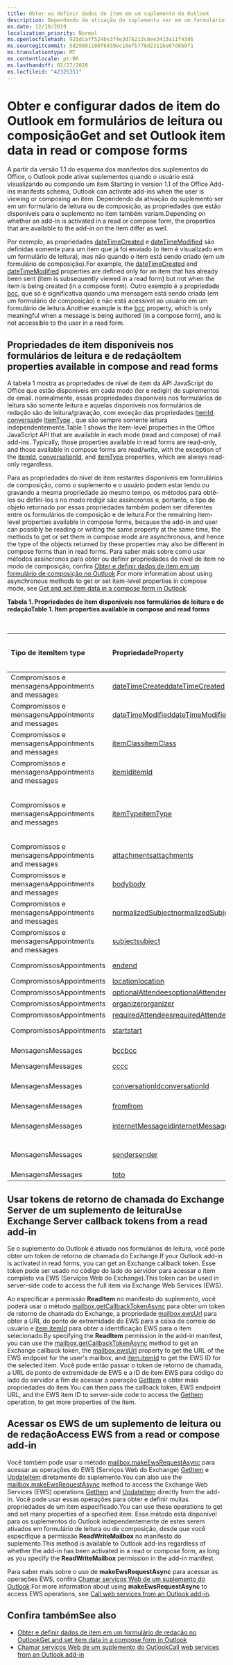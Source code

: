 ```yaml
---
title: Obter ou definir dados de item em um suplemento do Outlook
description: Dependendo da ativação do suplemento ser em um formulário de leitura ou de composição, as propriedades que estão disponíveis para o suplemento no item variam.
ms.date: 12/10/2019
localization_priority: Normal
ms.openlocfilehash: 925dcaff524be3f4e3d76213c0ee3413a11f43d6
ms.sourcegitcommit: 5d29801180f6939ec10efb778d2311be67d8b9f1
ms.translationtype: MT
ms.contentlocale: pt-BR
ms.lasthandoff: 02/27/2020
ms.locfileid: "42325351"
---
```

# <a name="get-and-set-outlook-item-data-in-read-or-compose-forms"></a><span data-ttu-id="7ea16-103">Obter e configurar dados de item do Outlook em formulários de leitura ou composição</span><span class="sxs-lookup"><span data-stu-id="7ea16-103">Get and set Outlook item data in read or compose forms</span></span>

<span data-ttu-id="7ea16-104">A partir da versão 1.1 do esquema dos manifestos dos suplementos do Office, o Outlook pode ativar suplementos quando o usuário está visualizando ou compondo um item.</span><span class="sxs-lookup"><span data-stu-id="7ea16-104">Starting in version 1.1 of the Office Add-ins manifests schema, Outlook can activate add-ins when the user is viewing or composing an item.</span></span> <span data-ttu-id="7ea16-105">Dependendo da ativação do suplemento ser em um formulário de leitura ou de composição, as propriedades que estão disponíveis para o suplemento no item também variam.</span><span class="sxs-lookup"><span data-stu-id="7ea16-105">Depending on whether an add-in is activated in a read or compose form, the properties that are available to the add-in on the item differ as well.</span></span>

<span data-ttu-id="7ea16-106">Por exemplo, as propriedades [dateTimeCreated](../reference/objectmodel/preview-requirement-set/office.context.mailbox.item.md#properties) e [dateTimeModified](../reference/objectmodel/preview-requirement-set/office.context.mailbox.item.md#properties) são definidas somente para um item que já foi enviado (o item é visualizado em um formulário de leitura), mas não quando o item está sendo criado (em um formulário de composição).</span><span class="sxs-lookup"><span data-stu-id="7ea16-106">For example, the [dateTimeCreated](../reference/objectmodel/preview-requirement-set/office.context.mailbox.item.md#properties) and [dateTimeModified](../reference/objectmodel/preview-requirement-set/office.context.mailbox.item.md#properties) properties are defined only for an item that has already been sent (item is subsequently viewed in a read form) but not when the item is being created (in a compose form).</span></span> <span data-ttu-id="7ea16-107">Outro exemplo é a propriedade [bcc](../reference/objectmodel/preview-requirement-set/office.context.mailbox.item.md#properties), que só é significativa quando uma mensagem está sendo criada (em um formulário de composição) e não está acessível ao usuário em um formulário de leitura.</span><span class="sxs-lookup"><span data-stu-id="7ea16-107">Another example is the [bcc](../reference/objectmodel/preview-requirement-set/office.context.mailbox.item.md#properties) property, which is only meaningful when a message is being authored (in a compose form), and is not accessible to the user in a read form.</span></span>

## <a name="item-properties-available-in-compose-and-read-forms"></a><span data-ttu-id="7ea16-108">Propriedades de item disponíveis nos formulários de leitura e de redação</span><span class="sxs-lookup"><span data-stu-id="7ea16-108">Item properties available in compose and read forms</span></span>

<span data-ttu-id="7ea16-109">A tabela 1 mostra as propriedades de nível de item da API JavaScript do Office que estão disponíveis em cada modo (ler e redigir) de suplementos de email. normalmente, essas propriedades disponíveis nos formulários de leitura são somente leitura e aquelas disponíveis nos formulários de redação são de leitura/gravação, com exceção das propriedades [ItemId](../reference/objectmodel/preview-requirement-set/office.context.mailbox.item.md#properties), [conversaid](../reference/objectmodel/preview-requirement-set/office.context.mailbox.item.md#properties)e [ItemType](../reference/objectmodel/preview-requirement-set/office.context.mailbox.item.md#properties) , que são sempre somente leitura independentemente.</span><span class="sxs-lookup"><span data-stu-id="7ea16-109">Table 1 shows the item-level properties in the Office JavaScript API that are available in each mode (read and compose) of mail add-ins. Typically, those properties available in read forms are read-only, and those available in compose forms are read/write, with the exception of the [itemId](../reference/objectmodel/preview-requirement-set/office.context.mailbox.item.md#properties), [conversationId](../reference/objectmodel/preview-requirement-set/office.context.mailbox.item.md#properties), and [itemType](../reference/objectmodel/preview-requirement-set/office.context.mailbox.item.md#properties) properties, which are always read-only regardless.</span></span>

<span data-ttu-id="7ea16-110">Para as propriedades do nível de item restantes disponíveis em formulários de composição, como o suplemento e o usuário podem estar lendo ou gravando a mesma propriedade ao mesmo tempo, os métodos para obtê-los ou defini-los s no modo redigir são assíncronos e, portanto, o tipo de objeto retornado por essas propriedades também podem ser diferentes entre os formulários de composição e de leitura.</span><span class="sxs-lookup"><span data-stu-id="7ea16-110">For the remaining item-level properties available in compose forms, because the add-in and user can possibly be reading or writing the same property at the same time, the methods to get or set them in compose mode are asynchronous, and hence the type of the objects returned by these properties may also be different in compose forms than in read forms.</span></span> <span data-ttu-id="7ea16-111">Para saber mais sobre como usar métodos assíncronos para obter ou definir propriedades de nível de item no modo de composição, confira [Obter e definir dados de item em um formulário de composição no Outlook](get-and-set-item-data-in-a-compose-form.md).</span><span class="sxs-lookup"><span data-stu-id="7ea16-111">For more information about using asynchronous methods to get or set item-level properties in compose mode, see [Get and set item data in a compose form in Outlook](get-and-set-item-data-in-a-compose-form.md).</span></span>


<span data-ttu-id="7ea16-112">**Tabela 1. Propriedades de item disponíveis nos formulários de leitura e de redação**</span><span class="sxs-lookup"><span data-stu-id="7ea16-112">**Table 1. Item properties available in compose and read forms**</span></span>

<br/>

|<span data-ttu-id="7ea16-113">**Tipo de item**</span><span class="sxs-lookup"><span data-stu-id="7ea16-113">**Item type**</span></span>|<span data-ttu-id="7ea16-114">**Propriedade**</span><span class="sxs-lookup"><span data-stu-id="7ea16-114">**Property**</span></span>|<span data-ttu-id="7ea16-115">**Tipo de propriedade nos formulários de leitura**</span><span class="sxs-lookup"><span data-stu-id="7ea16-115">**Property type in read forms**</span></span>|<span data-ttu-id="7ea16-116">**Tipo de propriedade em formulários de redação**</span><span class="sxs-lookup"><span data-stu-id="7ea16-116">**Property type in compose forms**</span></span>|
|:-----|:-----|:-----|:-----|
|<span data-ttu-id="7ea16-117">Compromissos e mensagens</span><span class="sxs-lookup"><span data-stu-id="7ea16-117">Appointments and messages</span></span>|[<span data-ttu-id="7ea16-118">dateTimeCreated</span><span class="sxs-lookup"><span data-stu-id="7ea16-118">dateTimeCreated</span></span>](../reference/objectmodel/preview-requirement-set/office.context.mailbox.item.md#properties)|<span data-ttu-id="7ea16-119">Objeto JavaScript **Date**</span><span class="sxs-lookup"><span data-stu-id="7ea16-119">JavaScript **Date** object</span></span>|<span data-ttu-id="7ea16-120">Propriedade não disponível</span><span class="sxs-lookup"><span data-stu-id="7ea16-120">Property not available</span></span>|
|<span data-ttu-id="7ea16-121">Compromissos e mensagens</span><span class="sxs-lookup"><span data-stu-id="7ea16-121">Appointments and messages</span></span>|[<span data-ttu-id="7ea16-122">dateTimeModified</span><span class="sxs-lookup"><span data-stu-id="7ea16-122">dateTimeModified</span></span>](../reference/objectmodel/preview-requirement-set/office.context.mailbox.item.md#properties)|<span data-ttu-id="7ea16-123">Objeto JavaScript **Date**</span><span class="sxs-lookup"><span data-stu-id="7ea16-123">JavaScript **Date** object</span></span>|<span data-ttu-id="7ea16-124">Propriedade não disponível</span><span class="sxs-lookup"><span data-stu-id="7ea16-124">Property not available</span></span>|
|<span data-ttu-id="7ea16-125">Compromissos e mensagens</span><span class="sxs-lookup"><span data-stu-id="7ea16-125">Appointments and messages</span></span>|[<span data-ttu-id="7ea16-126">itemClass</span><span class="sxs-lookup"><span data-stu-id="7ea16-126">itemClass</span></span>](../reference/objectmodel/preview-requirement-set/office.context.mailbox.item.md#properties)|<span data-ttu-id="7ea16-127">String</span><span class="sxs-lookup"><span data-stu-id="7ea16-127">String</span></span>|<span data-ttu-id="7ea16-128">Propriedade não disponível</span><span class="sxs-lookup"><span data-stu-id="7ea16-128">Property not available</span></span>|
|<span data-ttu-id="7ea16-129">Compromissos e mensagens</span><span class="sxs-lookup"><span data-stu-id="7ea16-129">Appointments and messages</span></span>|[<span data-ttu-id="7ea16-130">itemId</span><span class="sxs-lookup"><span data-stu-id="7ea16-130">itemId</span></span>](../reference/objectmodel/preview-requirement-set/office.context.mailbox.item.md#properties)|<span data-ttu-id="7ea16-131">String</span><span class="sxs-lookup"><span data-stu-id="7ea16-131">String</span></span>|<span data-ttu-id="7ea16-132">Propriedade não disponível</span><span class="sxs-lookup"><span data-stu-id="7ea16-132">Property not available</span></span>|
|<span data-ttu-id="7ea16-133">Compromissos e mensagens</span><span class="sxs-lookup"><span data-stu-id="7ea16-133">Appointments and messages</span></span>|[<span data-ttu-id="7ea16-134">itemType</span><span class="sxs-lookup"><span data-stu-id="7ea16-134">itemType</span></span>](../reference/objectmodel/preview-requirement-set/office.context.mailbox.item.md#properties)|<span data-ttu-id="7ea16-135">Cadeia de caracteres na enumeração [ItemType](/javascript/api/outlook/office.mailboxenums.itemtype)</span><span class="sxs-lookup"><span data-stu-id="7ea16-135">String in [ItemType](/javascript/api/outlook/office.mailboxenums.itemtype) enumeration</span></span>|<span data-ttu-id="7ea16-136">Cadeia de caracteres na enumeração [ItemType](/javascript/api/outlook/office.mailboxenums.itemtype) (somente leitura)</span><span class="sxs-lookup"><span data-stu-id="7ea16-136">String in [ItemType](/javascript/api/outlook/office.mailboxenums.itemtype) enumeration (read only)</span></span>|
|<span data-ttu-id="7ea16-137">Compromissos e mensagens</span><span class="sxs-lookup"><span data-stu-id="7ea16-137">Appointments and messages</span></span>|[<span data-ttu-id="7ea16-138">attachments</span><span class="sxs-lookup"><span data-stu-id="7ea16-138">attachments</span></span>](../reference/objectmodel/preview-requirement-set/office.context.mailbox.item.md#properties)|[<span data-ttu-id="7ea16-139">AttachmentDetails</span><span class="sxs-lookup"><span data-stu-id="7ea16-139">AttachmentDetails</span></span>](/javascript/api/outlook/office.attachmentdetails)|<span data-ttu-id="7ea16-140">Propriedade não disponível</span><span class="sxs-lookup"><span data-stu-id="7ea16-140">Property not available</span></span>|
|<span data-ttu-id="7ea16-141">Compromissos e mensagens</span><span class="sxs-lookup"><span data-stu-id="7ea16-141">Appointments and messages</span></span>|[<span data-ttu-id="7ea16-142">body</span><span class="sxs-lookup"><span data-stu-id="7ea16-142">body</span></span>](../reference/objectmodel/preview-requirement-set/office.context.mailbox.item.md#properties)|[<span data-ttu-id="7ea16-143">Body</span><span class="sxs-lookup"><span data-stu-id="7ea16-143">Body</span></span>](/javascript/api/outlook/office.body)|[<span data-ttu-id="7ea16-144">Body</span><span class="sxs-lookup"><span data-stu-id="7ea16-144">Body</span></span>](/javascript/api/outlook/office.body)|
|<span data-ttu-id="7ea16-145">Compromissos e mensagens</span><span class="sxs-lookup"><span data-stu-id="7ea16-145">Appointments and messages</span></span>|[<span data-ttu-id="7ea16-146">normalizedSubject</span><span class="sxs-lookup"><span data-stu-id="7ea16-146">normalizedSubject</span></span>](../reference/objectmodel/preview-requirement-set/office.context.mailbox.item.md#properties)|<span data-ttu-id="7ea16-147">String</span><span class="sxs-lookup"><span data-stu-id="7ea16-147">String</span></span>|<span data-ttu-id="7ea16-148">Propriedade não disponível</span><span class="sxs-lookup"><span data-stu-id="7ea16-148">Property not available</span></span>|
|<span data-ttu-id="7ea16-149">Compromissos e mensagens</span><span class="sxs-lookup"><span data-stu-id="7ea16-149">Appointments and messages</span></span>|[<span data-ttu-id="7ea16-150">subject</span><span class="sxs-lookup"><span data-stu-id="7ea16-150">subject</span></span>](../reference/objectmodel/preview-requirement-set/office.context.mailbox.item.md#properties)|<span data-ttu-id="7ea16-151">String</span><span class="sxs-lookup"><span data-stu-id="7ea16-151">String</span></span>|[<span data-ttu-id="7ea16-152">Subject</span><span class="sxs-lookup"><span data-stu-id="7ea16-152">Subject</span></span>](/javascript/api/outlook/office.subject)|
|<span data-ttu-id="7ea16-153">Compromissos</span><span class="sxs-lookup"><span data-stu-id="7ea16-153">Appointments</span></span>|[<span data-ttu-id="7ea16-154">end</span><span class="sxs-lookup"><span data-stu-id="7ea16-154">end</span></span>](../reference/objectmodel/preview-requirement-set/office.context.mailbox.item.md#properties)|<span data-ttu-id="7ea16-155">Objeto JavaScript **Date**</span><span class="sxs-lookup"><span data-stu-id="7ea16-155">JavaScript **Date** object</span></span>|[<span data-ttu-id="7ea16-156">Time</span><span class="sxs-lookup"><span data-stu-id="7ea16-156">Time</span></span>](/javascript/api/outlook/office.time)|
|<span data-ttu-id="7ea16-157">Compromissos</span><span class="sxs-lookup"><span data-stu-id="7ea16-157">Appointments</span></span>|[<span data-ttu-id="7ea16-158">location</span><span class="sxs-lookup"><span data-stu-id="7ea16-158">location</span></span>](../reference/objectmodel/preview-requirement-set/office.context.mailbox.item.md#properties)|<span data-ttu-id="7ea16-159">String</span><span class="sxs-lookup"><span data-stu-id="7ea16-159">String</span></span>|[<span data-ttu-id="7ea16-160">Location</span><span class="sxs-lookup"><span data-stu-id="7ea16-160">Location</span></span>](/javascript/api/outlook/office.location)|
|<span data-ttu-id="7ea16-161">Compromissos</span><span class="sxs-lookup"><span data-stu-id="7ea16-161">Appointments</span></span>|[<span data-ttu-id="7ea16-162">optionalAttendees</span><span class="sxs-lookup"><span data-stu-id="7ea16-162">optionalAttendees</span></span>](../reference/objectmodel/preview-requirement-set/office.context.mailbox.item.md#properties)|[<span data-ttu-id="7ea16-163">EmailAddressDetails</span><span class="sxs-lookup"><span data-stu-id="7ea16-163">EmailAddressDetails</span></span>](/javascript/api/outlook/office.emailaddressdetails)|[<span data-ttu-id="7ea16-164">Recipients</span><span class="sxs-lookup"><span data-stu-id="7ea16-164">Recipients</span></span>](/javascript/api/outlook/office.recipients)|
|<span data-ttu-id="7ea16-165">Compromissos</span><span class="sxs-lookup"><span data-stu-id="7ea16-165">Appointments</span></span>|[<span data-ttu-id="7ea16-166">organizer</span><span class="sxs-lookup"><span data-stu-id="7ea16-166">organizer</span></span>](../reference/objectmodel/preview-requirement-set/office.context.mailbox.item.md#properties)|[<span data-ttu-id="7ea16-167">EmailAddressDetails</span><span class="sxs-lookup"><span data-stu-id="7ea16-167">EmailAddressDetails</span></span>](/javascript/api/outlook/office.emailaddressdetails)|[<span data-ttu-id="7ea16-168">Organizador</span><span class="sxs-lookup"><span data-stu-id="7ea16-168">Organizer</span></span>](/javascript/api/outlook/office.organizer)|
|<span data-ttu-id="7ea16-169">Compromissos</span><span class="sxs-lookup"><span data-stu-id="7ea16-169">Appointments</span></span>|[<span data-ttu-id="7ea16-170">requiredAttendees</span><span class="sxs-lookup"><span data-stu-id="7ea16-170">requiredAttendees</span></span>](../reference/objectmodel/preview-requirement-set/office.context.mailbox.item.md#properties)|[<span data-ttu-id="7ea16-171">EmailAddressDetails</span><span class="sxs-lookup"><span data-stu-id="7ea16-171">EmailAddressDetails</span></span>](/javascript/api/outlook/office.emailaddressdetails)|[<span data-ttu-id="7ea16-172">Recipients</span><span class="sxs-lookup"><span data-stu-id="7ea16-172">Recipients</span></span>](/javascript/api/outlook/office.recipients)|
|<span data-ttu-id="7ea16-173">Compromissos</span><span class="sxs-lookup"><span data-stu-id="7ea16-173">Appointments</span></span>|[<span data-ttu-id="7ea16-174">start</span><span class="sxs-lookup"><span data-stu-id="7ea16-174">start</span></span>](../reference/objectmodel/preview-requirement-set/office.context.mailbox.item.md#properties)|<span data-ttu-id="7ea16-175">Objeto JavaScript **Date**</span><span class="sxs-lookup"><span data-stu-id="7ea16-175">JavaScript **Date** object</span></span>|[<span data-ttu-id="7ea16-176">Time</span><span class="sxs-lookup"><span data-stu-id="7ea16-176">Time</span></span>](/javascript/api/outlook/office.time)|
|<span data-ttu-id="7ea16-177">Mensagens</span><span class="sxs-lookup"><span data-stu-id="7ea16-177">Messages</span></span>|[<span data-ttu-id="7ea16-178">bcc</span><span class="sxs-lookup"><span data-stu-id="7ea16-178">bcc</span></span>](../reference/objectmodel/preview-requirement-set/office.context.mailbox.item.md#properties)|<span data-ttu-id="7ea16-179">Propriedade não disponível</span><span class="sxs-lookup"><span data-stu-id="7ea16-179">Property not available</span></span>|[<span data-ttu-id="7ea16-180">Destinatários</span><span class="sxs-lookup"><span data-stu-id="7ea16-180">Recipients</span></span>](/javascript/api/outlook/office.recipients)|
|<span data-ttu-id="7ea16-181">Mensagens</span><span class="sxs-lookup"><span data-stu-id="7ea16-181">Messages</span></span>|[<span data-ttu-id="7ea16-182">cc</span><span class="sxs-lookup"><span data-stu-id="7ea16-182">cc</span></span>](../reference/objectmodel/preview-requirement-set/office.context.mailbox.item.md#properties)|[<span data-ttu-id="7ea16-183">EmailAddressDetails</span><span class="sxs-lookup"><span data-stu-id="7ea16-183">EmailAddressDetails</span></span>](/javascript/api/outlook/office.emailaddressdetails)|[<span data-ttu-id="7ea16-184">Destinatários</span><span class="sxs-lookup"><span data-stu-id="7ea16-184">Recipients</span></span>](/javascript/api/outlook/office.recipients)|
|<span data-ttu-id="7ea16-185">Mensagens</span><span class="sxs-lookup"><span data-stu-id="7ea16-185">Messages</span></span>|[<span data-ttu-id="7ea16-186">conversationId</span><span class="sxs-lookup"><span data-stu-id="7ea16-186">conversationId</span></span>](../reference/objectmodel/preview-requirement-set/office.context.mailbox.item.md#properties)|<span data-ttu-id="7ea16-187">String</span><span class="sxs-lookup"><span data-stu-id="7ea16-187">String</span></span>|<span data-ttu-id="7ea16-188">Cadeia de caracteres (somente leitura)</span><span class="sxs-lookup"><span data-stu-id="7ea16-188">String (read only)</span></span>|
|<span data-ttu-id="7ea16-189">Mensagens</span><span class="sxs-lookup"><span data-stu-id="7ea16-189">Messages</span></span>|[<span data-ttu-id="7ea16-190">from</span><span class="sxs-lookup"><span data-stu-id="7ea16-190">from</span></span>](../reference/objectmodel/preview-requirement-set/office.context.mailbox.item.md#properties)|[<span data-ttu-id="7ea16-191">EmailAddressDetails</span><span class="sxs-lookup"><span data-stu-id="7ea16-191">EmailAddressDetails</span></span>](/javascript/api/outlook/office.emailaddressdetails)|[<span data-ttu-id="7ea16-192">De</span><span class="sxs-lookup"><span data-stu-id="7ea16-192">From</span></span>](/javascript/api/outlook/office.from)|
|<span data-ttu-id="7ea16-193">Mensagens</span><span class="sxs-lookup"><span data-stu-id="7ea16-193">Messages</span></span>|[<span data-ttu-id="7ea16-194">internetMessageId</span><span class="sxs-lookup"><span data-stu-id="7ea16-194">internetMessageId</span></span>](../reference/objectmodel/preview-requirement-set/office.context.mailbox.item.md#properties)|<span data-ttu-id="7ea16-195">Inteiro</span><span class="sxs-lookup"><span data-stu-id="7ea16-195">Integer</span></span>|<span data-ttu-id="7ea16-196">Propriedade não disponível</span><span class="sxs-lookup"><span data-stu-id="7ea16-196">Property not available</span></span>|
|<span data-ttu-id="7ea16-197">Mensagens</span><span class="sxs-lookup"><span data-stu-id="7ea16-197">Messages</span></span>|[<span data-ttu-id="7ea16-198">sender</span><span class="sxs-lookup"><span data-stu-id="7ea16-198">sender</span></span>](../reference/objectmodel/preview-requirement-set/office.context.mailbox.item.md#properties)|[<span data-ttu-id="7ea16-199">EmailAddressDetails</span><span class="sxs-lookup"><span data-stu-id="7ea16-199">EmailAddressDetails</span></span>](/javascript/api/outlook/office.emailaddressdetails)|<span data-ttu-id="7ea16-200">Propriedade não disponível</span><span class="sxs-lookup"><span data-stu-id="7ea16-200">Property not available</span></span>|
|<span data-ttu-id="7ea16-201">Mensagens</span><span class="sxs-lookup"><span data-stu-id="7ea16-201">Messages</span></span>|[<span data-ttu-id="7ea16-202">to</span><span class="sxs-lookup"><span data-stu-id="7ea16-202">to</span></span>](../reference/objectmodel/preview-requirement-set/office.context.mailbox.item.md#properties)|[<span data-ttu-id="7ea16-203">EmailAddressDetails</span><span class="sxs-lookup"><span data-stu-id="7ea16-203">EmailAddressDetails</span></span>](/javascript/api/outlook/office.emailaddressdetails)|[<span data-ttu-id="7ea16-204">Destinatários</span><span class="sxs-lookup"><span data-stu-id="7ea16-204">Recipients</span></span>](/javascript/api/outlook/office.recipients)|

## <a name="use-exchange-server-callback-tokens-from-a-read-add-in"></a><span data-ttu-id="7ea16-205">Usar tokens de retorno de chamada do Exchange Server de um suplemento de leitura</span><span class="sxs-lookup"><span data-stu-id="7ea16-205">Use Exchange Server callback tokens from a read add-in</span></span>

<span data-ttu-id="7ea16-206">Se o suplemento do Outlook é ativado nos formulários de leitura, você pode obter um token de retorno de chamada do Exchange.</span><span class="sxs-lookup"><span data-stu-id="7ea16-206">If your Outlook add-in is activated in read forms, you can get an Exchange callback token.</span></span> <span data-ttu-id="7ea16-207">Esse token pode ser usado no código do lado do servidor para acessar o item completo via EWS (Serviços Web do Exchange).</span><span class="sxs-lookup"><span data-stu-id="7ea16-207">This token can be used in server-side code to access the full item via Exchange Web Services (EWS).</span></span>

<span data-ttu-id="7ea16-208">Ao especificar a permissão **ReadItem** no manifesto do suplemento, você poderá usar o método [mailbox.getCallbackTokenAsync](../reference/objectmodel/preview-requirement-set/office.context.mailbox.md#methods) para obter um token de retorno de chamada do Exchange, a propriedade [mailbox.ewsUrl](../reference/objectmodel/preview-requirement-set/office.context.mailbox.md#properties) para obter a URL do ponto de extremidade do EWS para a caixa de correio do usuário e [item.itemId](../reference/objectmodel/preview-requirement-set/office.context.mailbox.item.md#properties) para obter a identificação EWS para o item selecionado.</span><span class="sxs-lookup"><span data-stu-id="7ea16-208">By specifying the **ReadItem** permission in the add-in manifest, you can use the [mailbox.getCallbackTokenAsync](../reference/objectmodel/preview-requirement-set/office.context.mailbox.md#methods) method to get an Exchange callback token, the [mailbox.ewsUrl](../reference/objectmodel/preview-requirement-set/office.context.mailbox.md#properties) property to get the URL of the EWS endpoint for the user's mailbox, and [item.itemId](../reference/objectmodel/preview-requirement-set/office.context.mailbox.item.md#properties) to get the EWS ID for the selected item.</span></span> <span data-ttu-id="7ea16-209">Você pode então passar o token de retorno de chamada, a URL de ponto de extremidade de EWS e a ID de item EWS para código do lado do servidor a fim de acessar a operação [GetItem](/exchange/client-developer/web-service-reference/getitem-operation) e obter mais propriedades do item.</span><span class="sxs-lookup"><span data-stu-id="7ea16-209">You can then pass the callback token, EWS endpoint URL, and the EWS item ID to server-side code to access the [GetItem](/exchange/client-developer/web-service-reference/getitem-operation) operation, to get more properties of the item.</span></span>


## <a name="access-ews-from-a-read-or-compose-add-in"></a><span data-ttu-id="7ea16-210">Acessar os EWS de um suplemento de leitura ou de redação</span><span class="sxs-lookup"><span data-stu-id="7ea16-210">Access EWS from a read or compose add-in</span></span>

<span data-ttu-id="7ea16-211">Você também pode usar o método [mailbox.makeEwsRequestAsync](../reference/objectmodel/preview-requirement-set/office.context.mailbox.md#methods) para acessar as operações do EWS (Serviços Web do Exchange) [GetItem](/exchange/client-developer/web-service-reference/getitem-operation) e [UpdateItem](/exchange/client-developer/web-service-reference/updateitem-operation) diretamente do suplemento.</span><span class="sxs-lookup"><span data-stu-id="7ea16-211">You can also use the [mailbox.makeEwsRequestAsync](../reference/objectmodel/preview-requirement-set/office.context.mailbox.md#methods) method to access the Exchange Web Services (EWS) operations [GetItem](/exchange/client-developer/web-service-reference/getitem-operation) and [UpdateItem](/exchange/client-developer/web-service-reference/updateitem-operation) directly from the add-in.</span></span> <span data-ttu-id="7ea16-212">Você pode usar essas operações para obter e definir muitas propriedades de um item especificado.</span><span class="sxs-lookup"><span data-stu-id="7ea16-212">You can use these operations to get and set many properties of a specified item.</span></span> <span data-ttu-id="7ea16-213">Esse método está disponível para os suplementos do Outlook independentemente de estes serem ativados em formulário de leitura ou de composição, desde que você especifique a permissão **ReadWriteMailbox** no manifesto do suplemento.</span><span class="sxs-lookup"><span data-stu-id="7ea16-213">This method is available to Outlook add-ins regardless of whether the add-in has been activated in a read or compose form, as long as you specify the **ReadWriteMailbox** permission in the add-in manifest.</span></span>

<span data-ttu-id="7ea16-214">Para saber mais sobre o uso de **makeEwsRequestAsync** para acessar as operações EWS, confira [Chamar serviços Web de um suplemento do Outlook](web-services.md).</span><span class="sxs-lookup"><span data-stu-id="7ea16-214">For more information about using **makeEwsRequestAsync** to access EWS operations, see [Call web services from an Outlook add-in](web-services.md).</span></span>


## <a name="see-also"></a><span data-ttu-id="7ea16-215">Confira também</span><span class="sxs-lookup"><span data-stu-id="7ea16-215">See also</span></span>

- [<span data-ttu-id="7ea16-216">Obter e definir dados de item em um formulário de redação no Outlook</span><span class="sxs-lookup"><span data-stu-id="7ea16-216">Get and set item data in a compose form in Outlook</span></span>](get-and-set-item-data-in-a-compose-form.md)
- [<span data-ttu-id="7ea16-217">Chamar serviços Web de um suplemento do Outlook</span><span class="sxs-lookup"><span data-stu-id="7ea16-217">Call web services from an Outlook add-in</span></span>](web-services.md)
